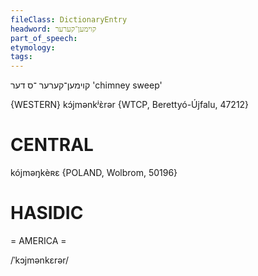```yaml
---
fileClass: DictionaryEntry
headword: קוימען־קערער
part_of_speech: 
etymology: 
tags: 
---
```

קוימען־קערער
־ס
דער
'chimney sweep'

{WESTERN}
kɔ́jmənkʲɛ̀rər {WTCP, Berettyó-Újfalu, 47212}

CENTRAL
========

kójməŋkèʀɛ {POLAND, Wolbrom, 50196}

HASIDIC
=======
= AMERICA = 

/ˈkɔjmənkɛrər/